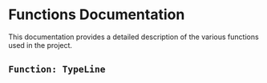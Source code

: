 # Functions Documentation

This documentation provides a detailed description of the various functions used in the project.

## `Function: TypeLine`


